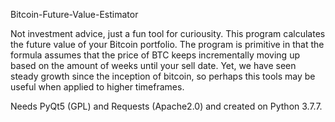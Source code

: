 Bitcoin-Future-Value-Estimator

Not investment advice, just a fun tool for curiousity.
This program calculates the future value of your Bitcoin portfolio.  The program is primitive in that the formula assumes that the price of BTC keeps 
incrementally moving up based on the amount of weeks until your sell date.  Yet, we have seen steady growth since the inception of bitcoin, so perhaps
this tools may be useful when applied to higher timeframes.

Needs PyQt5 (GPL) and Requests (Apache2.0) and created on Python 3.7.7.
